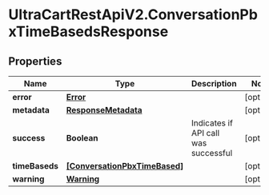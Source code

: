 # UltraCartRestApiV2.ConversationPbxTimeBasedsResponse

## Properties
Name | Type | Description | Notes
------------ | ------------- | ------------- | -------------
**error** | [**Error**](Error.md) |  | [optional] 
**metadata** | [**ResponseMetadata**](ResponseMetadata.md) |  | [optional] 
**success** | **Boolean** | Indicates if API call was successful | [optional] 
**timeBaseds** | [**[ConversationPbxTimeBased]**](ConversationPbxTimeBased.md) |  | [optional] 
**warning** | [**Warning**](Warning.md) |  | [optional] 


